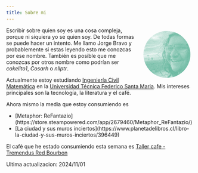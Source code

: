 ```yaml
---
title: Sobre mi
---
```

<img src="/images/yo.png" style="float: right; margin: 10px; border-radius: 50%; max-width: 25%; max-height: 50%; " />

Escribir sobre quien soy es una cosa compleja, porque ni siquiera yo se quien soy. De todas formas se puede hacer un intento. Me llamo Jorge Bravo y probablemente si estas leyendo
esto me conozcas por ese nombre. También es posible que me conozcas por otros nombre como podrían ser <i>cokelito1</i>, <i>Cosarh</i> o <i>nllptr</i>.

Actualmente estoy estudiando [Ingeniería Civil Matemática](https://matematica.usm.cl) en la [Universidad Técnica Federico Santa Maria](https://usm.cl). Mis intereses principales son la tecnología, la literatura y el café.

Ahora mismo la media que estoy consumiendo es
<ul>
    <li> [Metaphor: ReFantazio](https://store.steampowered.com/app/2679460/Metaphor_ReFantazio/) </li>
    <li> [La ciudad y sus muros inciertos](https://www.planetadelibros.cl/libro-la-ciudad-y-sus-muros-inciertos/396449)</li>
</ul>

El café que he estado consumiendo esta semana es [Taller cafe - Tremendus Red Bourbon](https://taller.cafe/collections/cafe-en-grano/products/bourbon-sidra) 

Ultima actualizacion: 2024/11/01

